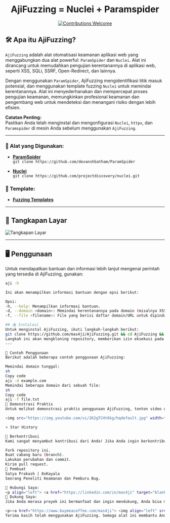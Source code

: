 <h1 align="center"> 
  AjiFuzzing = Nuclei + Paramspider
  <br>
</h1>

<p align="center">
  <a href="https://github.com/mas4ji/AjiFuzzing/issues">
    <img src="https://img.shields.io/badge/contributions-welcome-brightgreen.svg?style=flat" alt="Contributions Welcome">
  </a>
</p>

## 🛠️ Apa itu AjiFuzzing?

`AjiFuzzing` adalah alat otomatisasi keamanan aplikasi web yang menggabungkan dua alat powerful: `ParamSpider` dan `Nuclei`. Alat ini dirancang untuk memudahkan pengujian kerentanannya di aplikasi web, seperti XSS, SQLi, SSRF, Open-Redirect, dan lainnya.

Dengan menggunakan `ParamSpider`, AjiFuzzing mengidentifikasi titik masuk potensial, dan menggunakan template fuzzing `Nuclei` untuk memindai kerentanannya. Alat ini menyederhanakan dan mempercepat proses pengujian keamanan, memungkinkan profesional keamanan dan pengembang web untuk mendeteksi dan menangani risiko dengan lebih efisien.

**Catatan Penting:**  
Pastikan Anda telah menginstal dan mengonfigurasi `Nuclei`, `httpx`, dan `Paramspider` di mesin Anda sebelum menggunakan `AjiFuzzing`.

---

### 🔧 Alat yang Digunakan:
- **[ParamSpider](https://github.com/0xKayala/ParamSpider)**  
  `git clone https://github.com/devanshbatham/ParamSpider`

- **[Nuclei](https://github.com/projectdiscovery/nuclei)**  
  `git clone https://github.com/projectdiscovery/nuclei.git`

### 📑 Template:
- **[Fuzzing Templates](https://github.com/mas4ji/fuzzing-templates)**

---

## 📸 Tangkapan Layar

![Tangkapan Layar](https://github.com/0xKayala/NucleiFuzzer/assets/16838353/d29d18e2-e5b4-4f5f-b1fd-351167fa7c31)

---

## 🖥️ Penggunaan

Untuk mendapatkan bantuan dan informasi lebih lanjut mengenai perintah yang tersedia di AjiFuzzing, gunakan:

```sh
aji -h

Ini akan menampilkan informasi bantuan dengan opsi berikut:

Opsi:
-h, --help: Menampilkan informasi bantuan.
-d, --domain <domain>: Memindai kerentanannya pada domain (misalnya XSS, SQLi, SSRF, Open-Redirect, dll.).
-f, --file <filename>: File yang berisi daftar domain/URL untuk dipindai.

## 📥 Instalasi
Untuk menginstal AjiFuzzing, ikuti langkah-langkah berikut:
git clone https://github.com/mas4ji/AjiFuzzing.git && cd AjiFuzzing && sudo chmod +x install.sh && ./install.sh && nf -h && cd ..
Langkah ini akan mengkloning repository, memberikan izin eksekusi pada skrip instalasi, dan menjalankan instalasi. 
---

🧪 Contoh Penggunaan
Berikut adalah beberapa contoh penggunaan AjiFuzzing:

Memindai domain tunggal:
sh
Copy code
aji -d example.com
Memindai beberapa domain dari sebuah file:
sh
Copy code
aji -f file.txt
🎥 Demonstrasi Praktis
Untuk melihat demonstrasi praktis penggunaan AjiFuzzing, tonton video di bawah ini:

<img src="https://img.youtube.com/vi/2K2gTCHt6kg/hqdefault.jpg" width="600" height="300"/>

⭐️ Star History

🤝 Berkontribusi
Kami sangat menyambut kontribusi dari Anda! Jika Anda ingin berkontribusi ke dalam proyek AjiFuzzing, ikuti langkah-langkah berikut:

Fork repository ini.
Buat cabang baru (branch).
Lakukan perubahan dan commit.
Kirim pull request.
👤 Pembuat
Satya Prakash | 0xKayala
Seorang Peneliti Keamanan dan Pemburu Bug.

📱 Hubungi Saya:
<p align="left"> <a href="https://linkedin.com/in/mas4ji" target="blank"><img align="center" src="https://raw.githubusercontent.com/rahuldkjain/github-profile-readme-/assets/linkedin.png" alt="mas4ji" height="30" width="40" /></a> </p>
💖 Dukung Saya:
Jika Anda merasa proyek ini bermanfaat dan ingin mendukung, Anda bisa melakukannya melalui BuyMeACoffee:

<p><a href="https://www.buymeacoffee.com/mas4ji"> <img align="left" src="https://cdn.buymeacoffee.com/buttons/v2/default-yellow.png" height="50" width="210" alt="mas4ji" /></a></p><br><br>
Terima kasih telah menggunakan AjiFuzzing. Semoga alat ini membantu Anda dalam menjaga keamanan aplikasi web!

